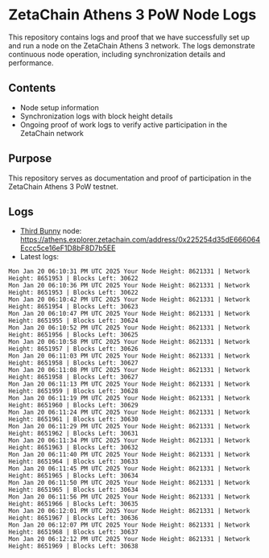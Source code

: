 # ZetaChain Athens 3 PoW Node Logs
This repository contains logs and proof that we have successfully set up and run a node on the ZetaChain Athens 3 network. The logs demonstrate continuous node operation, including synchronization details and performance.

## Contents
- Node setup information
- Synchronization logs with block height details
- Ongoing proof of work logs to verify active participation in the ZetaChain network

## Purpose
This repository serves as documentation and proof of participation in the ZetaChain Athens 3 PoW testnet.

## Logs

- [Third Bunny](https://thirdbunny.xyz/) node: https://athens.explorer.zetachain.com/address/0x225254d35dE666064Eccc5ce16eF1D8bF8D7b5EE
- Latest logs:
```
Mon Jan 20 06:10:31 PM UTC 2025 Your Node Height: 8621331 | Network Height: 8651953 | Blocks Left: 30622
Mon Jan 20 06:10:36 PM UTC 2025 Your Node Height: 8621331 | Network Height: 8651953 | Blocks Left: 30622
Mon Jan 20 06:10:42 PM UTC 2025 Your Node Height: 8621331 | Network Height: 8651954 | Blocks Left: 30623
Mon Jan 20 06:10:47 PM UTC 2025 Your Node Height: 8621331 | Network Height: 8651955 | Blocks Left: 30624
Mon Jan 20 06:10:52 PM UTC 2025 Your Node Height: 8621331 | Network Height: 8651956 | Blocks Left: 30625
Mon Jan 20 06:10:58 PM UTC 2025 Your Node Height: 8621331 | Network Height: 8651957 | Blocks Left: 30626
Mon Jan 20 06:11:03 PM UTC 2025 Your Node Height: 8621331 | Network Height: 8651958 | Blocks Left: 30627
Mon Jan 20 06:11:08 PM UTC 2025 Your Node Height: 8621331 | Network Height: 8651958 | Blocks Left: 30627
Mon Jan 20 06:11:13 PM UTC 2025 Your Node Height: 8621331 | Network Height: 8651959 | Blocks Left: 30628
Mon Jan 20 06:11:19 PM UTC 2025 Your Node Height: 8621331 | Network Height: 8651960 | Blocks Left: 30629
Mon Jan 20 06:11:24 PM UTC 2025 Your Node Height: 8621331 | Network Height: 8651961 | Blocks Left: 30630
Mon Jan 20 06:11:29 PM UTC 2025 Your Node Height: 8621331 | Network Height: 8651962 | Blocks Left: 30631
Mon Jan 20 06:11:34 PM UTC 2025 Your Node Height: 8621331 | Network Height: 8651963 | Blocks Left: 30632
Mon Jan 20 06:11:40 PM UTC 2025 Your Node Height: 8621331 | Network Height: 8651964 | Blocks Left: 30633
Mon Jan 20 06:11:45 PM UTC 2025 Your Node Height: 8621331 | Network Height: 8651965 | Blocks Left: 30634
Mon Jan 20 06:11:50 PM UTC 2025 Your Node Height: 8621331 | Network Height: 8651965 | Blocks Left: 30634
Mon Jan 20 06:11:56 PM UTC 2025 Your Node Height: 8621331 | Network Height: 8651966 | Blocks Left: 30635
Mon Jan 20 06:12:01 PM UTC 2025 Your Node Height: 8621331 | Network Height: 8651967 | Blocks Left: 30636
Mon Jan 20 06:12:07 PM UTC 2025 Your Node Height: 8621331 | Network Height: 8651968 | Blocks Left: 30637
Mon Jan 20 06:12:12 PM UTC 2025 Your Node Height: 8621331 | Network Height: 8651969 | Blocks Left: 30638
```
